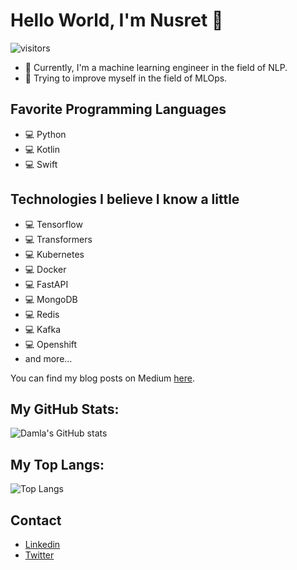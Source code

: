 # Hello World, I'm Nusret 👋

 ![visitors](https://visitor-badge.glitch.me/badge?page_id=NusretOzates.visitor-badge)
 
 
- 🔭 Currently, I'm a machine learning engineer in the field of NLP. 
- 🌱 Trying to improve myself in the field of MLOps.

## Favorite Programming Languages
- 💻 Python
- 💻 Kotlin
- 💻 Swift

## Technologies I believe I know a little
- 💻 Tensorflow
- 💻 Transformers
- 💻 Kubernetes
- 💻 Docker
- 💻 FastAPI
- 💻 MongoDB
- 💻 Redis
- 💻 Kafka
- 💻 Openshift
- and more...



You can find my blog posts on Medium [here](https://medium.com/@m.nusret.ozates).

## My GitHub Stats:

![Damla's GitHub stats](https://github-readme-stats.vercel.app/api?username=NusretOzates&show_icons=true&theme=tokyonight)

## My Top Langs:

![Top Langs](https://github-readme-stats.vercel.app/api/top-langs/?username=NusretOzates&layout=compact&theme=tokyonight)

## Contact

- [Linkedin](https://www.linkedin.com/in/nusret-ozates-4306/)
- [Twitter](https://twitter.com/nusret_ai)
